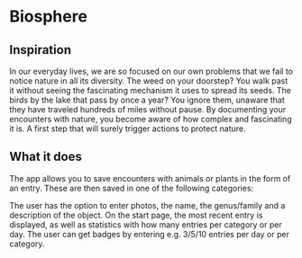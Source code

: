 # Biosphere

## Inspiration
In our everyday lives, we are so focused on our own problems that we fail to notice nature in all its diversity. The weed on your doorstep? You walk past it without seeing the fascinating mechanism it uses to spread its seeds. The birds by the lake that pass by once a year? You ignore them, unaware that they have traveled hundreds of miles without pause. 
By documenting your encounters with nature, you become aware of how complex and fascinating it is. A first step that will surely trigger actions to protect nature.

## What it does
The app allows you to save encounters with animals or plants in the form of an entry. These are then saved in one of the following categories:

The user has the option to enter photos, the name, the genus/family and a description of the object. On the start page, the most recent entry is displayed, as well as statistics with how many entries per category or per day. 
The user can get badges by entering e.g. 3/5/10 entries per day or per category.
